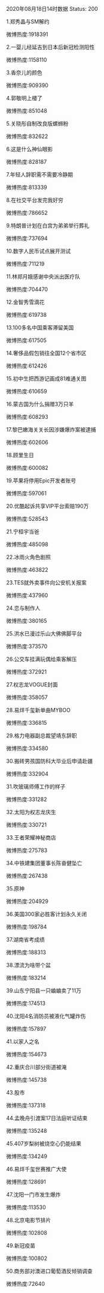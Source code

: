 2020年08月18日14时数据
Status: 200

1.郑秀晶与SM解约

微博热度:1918391

2.一婴儿经延吉到日本后新冠检测阳性

微博热度:1158110

3.香奈儿的颜色

微博热度:909390

4.郭敬明上楼了

微博热度:851048

5.关晓彤自制改良版螺蛳粉

微博热度:832622

6.这是什么神仙眼影

微博热度:828187

7.年轻人辞职需不需要冷静期

微博热度:813339

8.在社交平台发完我好穷

微博热度:786652

9.特朗普计划在白宫为弟弟举行葬礼

微博热度:737694

10.数字人民币试点展开测试

微博热度:711219

11.林郑月娥感谢中央派出医疗队

微博热度:704470

12.金智秀雪滴花

微博热度:619738

13.100多名中国乘客滞留美国

微博热度:617505

14.奢侈品假包销往全国12个省市区

微博热度:612426

15.初中生把西游记画成81难通关图

微博热度:610659

16.蒙古国为什么捐赠3万只羊

微博热度:608293

17.黎巴嫩海关关长因涉嫌爆炸案被逮捕

微博热度:602606

18.顾里生日

微博热度:600082

19.苹果将停用Epic开发者账号

微博热度:597061

20.优酷起诉共享VIP平台索赔190万

微博热度:528543

21.宁桓宇当爸

微博热度:485098

22.冰雨火角色剧照

微博热度:463822

23.TES就外卖事件向公安机关报案

微博热度:437960

24.恋与制作人

微博热度:380165

25.洪水已漫过乐山大佛佛脚平台

微博热度:373570

26.公交车挂满玩偶给乘客解压

微博热度:372921

27.权志龙VOGUE封面

微博热度:358057

28.易烊千玺新单曲MYBOO

微博热度:336815

29.格力电器副总裁望靖东辞职

微博热度:334580

30.搬砖男孩国防科大毕业后申请赴疆

微博热度:332904

31.吹玻璃师傅工作的样子

微博热度:331282

32.太阳为权志龙庆生

微博热度:330721

33.王者荣耀神秘商店

微博热度:275783

34.中铁建集团董事长陈奋健坠亡

微博热度:267438

35.原神

微博热度:204929

36.美国300家必胜客计划永久关闭

微博热度:198784

37.湖南省考成绩

微博热度:188313

38.漂流为啥带个盆

微博热度:183214

39.山东宁阳县一只蛐蛐卖了11万

微博热度:174513

40.沈阳4名消防员被液化气罐炸伤

微博热度:157897

41.以家人之名

微博热度:154673

42.重庆合川部分街道被淹

微博热度:145738

43.股市

微博热度:137318

44.孟晚舟引渡案17日法庭听证结束

微博热度:135248

45.407岁梨树被烧空心仍能结果

微博热度:134249

46.易烊千玺世赛推广大使

微博热度:128691

47.沈阳一门市发生爆炸

微博热度:113530

48.北京电影节排片

微博热度:102808

49.新冠疫苗

微博热度:100802

50.商务部对澳进口葡萄酒反倾销调查

微博热度:72640

